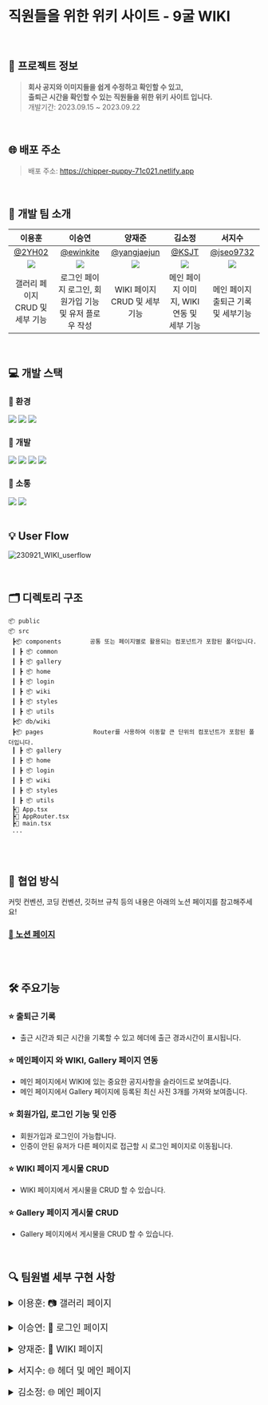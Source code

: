 # 직원들을 위한 위키 사이트 - 9굴 WIKI

<br>

## 💁 프로젝트 정보

> **회사 공지와 이미지들을 쉽게 수정하고 확인할 수 있고, <br>
> 출퇴근 시간을 확인할 수 있는 직원들을 위한 위키 사이트 입니다.** <br>
> 개발기간: 2023.09.15 ~ 2023.09.22
> <br>

<br>

## 🌐 배포 주소

> 배포 주소: https://chipper-puppy-71c021.netlify.app
> <br>

<br>

## 🚖 개발 팀 소개

|                           이용훈                           |                           이승연                           |                          양재준                           |                           김소정                           |                          서지수                           |
| :--------------------------------------------------------: | :--------------------------------------------------------: | :-------------------------------------------------------: | :--------------------------------------------------------: | :-------------------------------------------------------: |
|             [@2YH02](https://github.com/2YH02)             |          [@ewinkite](https://github.com/ewinkite)          |       [@yangjaejun](https://github.com/yangjaejun)        |              [@KSJT](https://github.com/KSJT)              |         [@jseo9732](https://github.com/jseo9732)          |
| ![](https://avatars.githubusercontent.com/u/125336070?v=4) | ![](https://avatars.githubusercontent.com/u/139189610?v=4) | ![](https://avatars.githubusercontent.com/u/79828541?v=4) | ![](https://avatars.githubusercontent.com/u/118329943?v=4) | ![](https://avatars.githubusercontent.com/u/79249376?v=4) |
|              갤러리 페이지 CRUD 및 세부 기능               |  로그인 페이지 로그인, 회원가입 기능 및 유저 플로우 작성   |               WIKI 페이지 CRUD 및 세부 기능               |         메인 페이지 이미지, WIKI 연동 및 세부 기능         |            메인 페이지 출퇴근 기록 및 세부기능            |

<br>

## 💻 개발 스택

### 🌙 환경

<img src="https://img.shields.io/badge/visualstudiocode-007ACC?style=for-the-badge&logo=visualstudiocode&logoColor=white"> <img src="https://img.shields.io/badge/git-F05032?style=for-the-badge&logo=git&logoColor=white"> <img src="https://img.shields.io/badge/github-181717?style=for-the-badge&logo=github&logoColor=white">

### 🌙 개발

<img src="https://img.shields.io/badge/REACT-61DAFB?style=for-the-badge&logo=react&logoColor=black"> <img src="https://img.shields.io/badge/firebase-FFCA28?style=for-the-badge&logo=firebase&logoColor=black"> <img src="https://img.shields.io/badge/vite-646CFF?style=for-the-badge&logo=vite&logoColor=white"> <img src="https://img.shields.io/badge/typescript-3178C6?style=for-the-badge&logo=typescript&logoColor=white">

### 🌙 소통

<img src="https://img.shields.io/badge/slack-4A154B?style=for-the-badge&logo=slack&logoColor=white"> <img src="https://img.shields.io/badge/notion-000000?style=for-the-badge&logo=notion&logoColor=white">
<br>
<br>

## 💡 User Flow

![230921_WIKI_userflow](https://github.com/toy-1/wiki/assets/139189610/c02df72b-32d0-4865-ab16-e7fd9a200576)

<br>

## 🗂 디렉토리 구조

```
📦 public
📦 src
 ┣📦 components        공통 또는 페이지별로 활용되는 컴포넌트가 포함된 폴더입니다.
 ┃ ┣ 📦 common
 ┃ ┣ 📦 gallery
 ┃ ┣ 📦 home
 ┃ ┣ 📦 login
 ┃ ┣ 📦 wiki
 ┃ ┣ 📦 styles
 ┃ ┣ 📦 utils
 ┣📦 db/wiki
 ┣📦 pages              Router를 사용하여 이동할 큰 단위의 컴포넌트가 포함된 폴더입니다.
 ┃ ┣ 📦 gallery
 ┃ ┣ 📦 home
 ┃ ┣ 📦 login
 ┃ ┣ 📦 wiki
 ┃ ┣ 📦 styles
 ┃ ┣ 📦 utils
 ┣📜 App.tsx
 ┣📜 AppRouter.tsx
 ┣📜 main.tsx
 ...
```

<br/>
<br/>

## 🤝 협업 방식

커밋 컨벤션, 코딩 컨벤션, 깃허브 규칙 등의 내용은 아래의 노션 페이지를 참고해주세요! </br>

### [🔗 노션 페이지](https://www.notion.so/2a7d2563e69f48ae93f71c4f4e382e45?pvs=4) </br>

<br/>
<br/>

## 🛠️ 주요기능

### ⭐ 출퇴근 기록

- 출근 시간과 퇴근 시간을 기록할 수 있고 헤더에 출근 경과시간이 표시됩니다.

### ⭐ 메인페이지 와 WIKI, Gallery 페이지 연동

- 메인 페이지에서 WIKI에 있는 중요한 공지사항을 슬라이드로 보여줍니다.
- 메인 페이지에서 Gallery 페이지에 등록된 최신 사진 3개를 가져와 보여줍니다.

### ⭐ 회원가입, 로그인 기능 및 인증

- 회원가입과 로그인이 가능합니다.
- 인증이 안된 유저가 다른 페이지로 접근할 시 로그인 페이지로 이동됩니다.

### ⭐ WIKI 페이지 게시물 CRUD

- WIKI 페이지에서 게시물을 CRUD 할 수 있습니다.

### ⭐ Gallery 페이지 게시물 CRUD

- Gallery 페이지에서 게시물을 CRUD 할 수 있습니다.
  <br>

  <br>

## 🔍 팀원별 세부 구현 사항

<details>
<summary style="font-size: 18px">이용훈: 📷 갤러리 페이지</summary>
<div markdown="1">

### 1. 카테고리 추가

#### 앨범 상위 카테고리 추가

![카테고리등록](https://github.com/toy-1/wiki/assets/125336070/41b35c67-9a33-42c8-8acd-368f4671acad)

```
💡 카테고리 편집에서 원하는 앨범 카테고리를 만들 수 있습니다.
카테고리를 생성하면 파이어베이스 데이터베이스에 생성 날짜와 고유한 ID 값을 가지고 저장이 됩니다.
```

### 2. 앨범 추가

#### 이미지들을 저장할 앨범 카테고리(폴더) 생성

![앨범등록](https://github.com/toy-1/wiki/assets/125336070/6efde1b1-d80a-4280-a531-b248e9eaa4da)

```
💡 카테고리 편집에서 원하는 앨범을 만들 수 있습니다. 앨범을 생성하면
파이어베이스 데이터베이스에 생성 날짜, 상위 카테고리 ID, ID 값을 가지고 저장이 됩니다.
```

### 3. 이미지 추가

#### 앨범 폴더 내부에 이미지 추가

![이미지등록](https://github.com/toy-1/wiki/assets/125336070/c82f42d6-f986-4eed-8221-1329e90f7e7e)

```
💡 원하는 앨범 카테고리에 원하는 이미지를 드래그나 클릭으로 추가합니다.
추가 시 이미지 미리보기, 이름, 용량, 파일타입이 화면에 보이고,
파이어베이스 스토리지에 해당 앨범의 ID 값을 이름으로 하는 폴더에 저장됩니다.
```

### 4. 이미지 삭제

#### 앨범 폴더 내부에 이미지 삭제

![이미지삭제](https://github.com/toy-1/wiki/assets/125336070/c3689b49-465e-4c0f-ae3e-3eaff2dca87e)

```
💡 앨범에 있는 이미지를 삭제합니다.
삭제 시 파이어베이스 스토리지에 저장 돼 있던 해당 이미지가 삭제됩니다
```

### 5. 이미지 상세보기

#### 이미지 방향 전환 및 크기 조절

![이미지전환](https://github.com/toy-1/wiki/assets/125336070/fefe12c3-2b97-43c1-8bf1-8107dc115d77)

```
💡 이미지 클릭 시 상세보기가 가능하고 버튼 클릭과 화살표 키보드로 다음 이미지로의 방향 전환이 가능합니다.
또한 이미지 크기 조절이 가능하도록 기능을 추가하였습니다.
```

</div>
</details>

<br>

<details>
<summary style="font-size: 18px">이승연: 🔑 로그인 페이지</summary>
<div markdown="1">

### 1. 접근 제한 라우팅

#### 로그인 여부에 따른 제한 접근 라우팅

![1라우팅](https://github.com/toy-1/wiki/assets/139189610/1c80fc0a-44f7-415f-8dab-a77803aa2f5f)

```
💡 해당 홈페이지는 사내 사이트로, 로그인 정보가 없는 경우 login페이지로 이동합니다.
로그아웃하지 않았다면 탭 종료 후 재접속하여도 로그인 상태를 유지합니다.
```

### 2. 회원 가입

#### 회원 가입

![2회원가입성공](https://github.com/toy-1/wiki/assets/139189610/7ca67d46-6941-49ac-b73f-0ea29ac99570)

```
💡 회원 가입 버튼 클릭시 회원 가입이 가능한 다이얼로그가 노출됩니다.
ID와 PW 값을 입력후 가입하기 버튼을 클릭시 User로 저장되며 해당 계정으로 사이트 로그인이 가능합니다.
```

#### 회원가입 유효성 검사

![5회원가입유효성검사](https://github.com/toy-1/wiki/assets/139189610/53ef774c-dda4-4433-ab7e-bd6cfc9cda8f)

```
💡 프로세스에 따라 회원가입 유효성 검사 후 얼럿을 노출합니다.
정상적으로 입력이 완료되었다면 로그인 페이지로 진입합니다.
```

### 3. 로그인

#### 로그인

![3로그인성공](https://github.com/toy-1/wiki/assets/139189610/16c24f4d-dba3-4e9a-b3d1-baac72e23959)

```
💡 회원가입한 계정의 ID와 PW 값을 입력후 들어가기 버튼을 클릭하여 사이트 로그인이 가능합니다.
```

#### 로그인 유효성 검사

![6로그인유효성검사](https://github.com/toy-1/wiki/assets/139189610/b29d9537-f53e-439d-bf0d-53dc460ba08e)

```
💡 프로세스에 따라 로그인 유효성 검사 후 얼럿을 노출합니다.
정상적으로 입력이 완료되었다면 메인 페이지로 진입합니다.
```

### 4. 로그인 정보 전달

#### 로그인한 유저 정보 전달

![4인증정보내려주기](https://github.com/toy-1/wiki/assets/139189610/4469b4ca-cad4-487f-940e-d0360b05d67d)

```
💡 현재 사이트 로그인 중인 User 정보를 전달합니다.
이를 통해 Header와 WIKI페이지의 등록/수정/삭제 등의 기능 구현을 지원합니다.
```

</div>
</details>

<br>

<details>
<summary style="font-size: 18px">양재준: 📂 WIKI 페이지</summary>
<div markdown="1">

### 1. 위키 페이지 로딩 & 초기화

#### 위키 데이터 로딩 및 초기 설정

![위키 페이지 로딩 & 초기화](https://github.com/toy-1/wiki/assets/79828541/13e9c3d8-a09c-4764-a50c-f77f3113f287)

```
💡 사용자가 위키 페이지에 접속하면, 확인할 위키를 선택 할 수 있는 사이드 메뉴와 위키의 내용을 확인하고 편집 할 수 있는 화면이 표시됩니다.
데이터베이스의 부하를 방지 하기 위해 상위 위키 항목들만 사이드 메뉴에 표시되며, 그 중 첫번째 위키가 우측 화면에 표시됩니다.
```

### 2. 하위 위키 항목 표시

#### 하위 위키 항목 표시

![하위 위키 항목 표시](https://github.com/toy-1/wiki/assets/79828541/ed0d8f32-8c70-42d1-a785-55bc49b9973d)


```
💡 사용자가 상위 위키의 화살표 버튼을 클릭하면, 해당 위키의 하위 위키 항목들을 불러옵니다.
사용자는 상위 위키를 하위 위키들을 묶는 카테고리 개념으로 활용할 수 있으며, 위키의 계층적 구조와 연관된 내용을 한눈에 파악할 수 있습니다.
```

### 3. 위키 작성

#### 새로운 위키 작성

![새로운 위키 작성](https://github.com/toy-1/wiki/assets/79828541/c91f2246-2460-4aaa-8e54-0436f529a6b6)


```
💡 사용자는 '등록' 버튼을 통해 새로운 위키를 작성할 수 있습니다.
작성된 위키 항목은 파이어베이스 데이터베이스에 저장되며, 고유한 ID와 함께 등록됩니다.
위키는 마크다운 형식으로 작성이 가능하며, 사용자가 폼에 입력하는 내용은 실시간으로 상태에 반영됩니다.
이를 통해 사용자는 입력 내용을 동적으로 관리하고 확인할 수 있습니다.
또한, 드롭다운 메뉴를 통해 상위 위키를 선택하여 해당 위키의 하위 항목으로 등록이 가능합니다.
```

### 4. 위키 편집

#### 선택한 위키 항목의 내용 수정

![위키 편집](https://github.com/toy-1/wiki/assets/79828541/a5a69e34-d2dc-4882-b78a-03b39c30218c)

```
💡 사용자는 '수정' 버튼을 클릭하여 해당 항목의 내용을 수정할 수 있습니다.
수정이 완료되면 '저장' 버튼을 클릭하여 변경 내용을 데이터베이스에 업데이트합니다.
드롭다운 메뉴를 통해 상위 위키를 선택 및 변경 할 수 있습니다. 이떄, 하위 위키가 등록된 상위 위키의 경우 다른 위키의 하위 위키로는 등록 할 수 없습니다.
```

### 5. 위키 삭제

![위키 삭제](https://github.com/toy-1/wiki/assets/79828541/608bf651-636c-4ff2-8553-c845a237f4aa)

#### 위키 항목 삭제

```
💡 '삭제' 버튼을 클릭하면, 해당 항목을 데이터베이스에서 완전히 제거할 수 있습니다.
삭제하기 전에 사용자에게 확인 절차를 거칩니다, 이를 통해 실수로 인한 삭제를 방지할 수 있습니다.
하위 위키가 등록된 상위 위키의 경우 하위 위키가 삭제 될 수 있음을 알리는 메시지를 표시하고, '확인'을 클릭 할 시 해당 위키의 하위 위키도 동시에 삭제됩니다.
```

</div>
</details>

<br>

<details>
<summary style="font-size: 18px">서지수: 🌐 헤더 및 메인 페이지</summary>
<div markdown="1">

### 1. 헤더 통근 다이얼로그
#### 출근 기능
   ![1](https://github.com/toy-1/wiki/assets/79249376/a4167d25-d23f-4664-8e0e-dab3adb050b4)
   ![1-1 ](https://github.com/toy-1/wiki/assets/79249376/7b0601ab-e78b-4a22-af76-c41c272f4c0b)

   ```
   💡 통근 다이얼로그에서 출근 버튼을 클릭하면 파이어스토어에 출근 시간이 저장되고 헤더에 근무 시간(근무 타이머)가 표시됩니다.
   로그아웃, 새로고침을 해도 파이어스토어에서 출근 및 퇴근 시간을 요청하여 표시해줍니다.
   ```

#### 퇴근 기능
  ![2](https://github.com/toy-1/wiki/assets/79249376/feb62e73-391f-4278-b6af-c12c7695a0d4)

   ```
   💡 통근 다이얼로그에서 퇴근 버튼을 클릭하면 파이어스토어에 퇴근 시간이 저장되고 헤더에 총 근무한 시간이 표시됩니다.
   ```

### 2. 로그아웃 기능
   ![3 로그아웃](https://github.com/toy-1/wiki/assets/79249376/d287d4df-23c5-49c0-b84e-94fa9423a594)

   ```
   💡 파이어베이스의 `signOut`기능을 이용하여 로그아웃을 한 뒤 로그인 페이지로 이동합니다.
   ```

### 3. 최근 작성 위키 조회 기능
   ![4 최근 위키](https://github.com/toy-1/wiki/assets/79249376/f4182fcb-a307-408b-ae45-52aa09a02803)
   ```
   💡 파이어스토어에 저장된 위키 중 가장 최근에 작성된 2개의 게시글을 요청하여 표시해줍니다.
   게시물을 클릭하면 해당 게시글로 이동합니다.
   ```

</div>
</details>

<br>

<details>
<summary style="font-size: 18px">김소정: 🌐 메인 페이지</summary>
<div markdown="1">

### 1. 메인 캐러셀 

#### 홈 화면 공지사항을 보여주는 캐러셀 구현

![carousel](https://github.com/toy-1/wiki/assets/118329943/801f4dc3-3bf8-4e74-8740-e6431a318383)

```
💡 캐러셀이 3초마다 다음 슬라이드를 보여줍니다.
```

![carouseljumping](https://github.com/toy-1/wiki/assets/118329943/dcc4d9f4-9c61-496d-9a00-305466fdbdf3)

```
💡 하단의 버튼을 클릭하면 해당 인덱스의 슬라이드로 캐러셀이 점프합니다.
```

![carouselreacting](https://github.com/toy-1/wiki/assets/118329943/2b35b51e-4f16-4809-95c5-47b6cd89d489)

```
💡 윈도우가 resize할 때마다 캐러셀의 width가 변화합니다.
```

### 2. 홈 화면 갤러리 미리보기 구현

![gallerypreview](https://github.com/toy-1/wiki/assets/118329943/5bbeefbd-950e-45bd-88fe-2c3e6feedd83)


```
💡 갤러리에 최근 업데이트 된 사진을 3개까지 미리 보여줍니다.
클릭하면 갤러리 페이지로 이동합니다. 최초 로딩 시에는 스켈레톤 애니메이션이 보입니다. 
```


</div>
</details>

<br>
